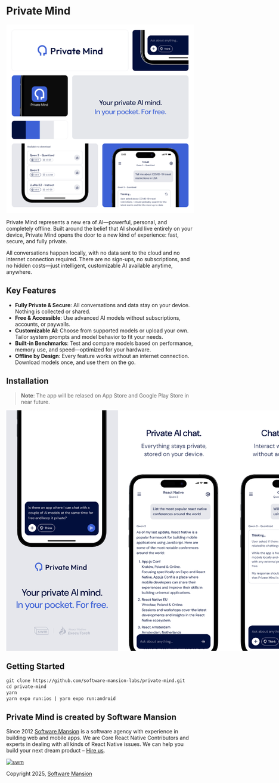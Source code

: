 # Private Mind

![promo](./promo/promo.png)

Private Mind represents a new era of AI—powerful, personal, and completely offline. Built around the belief that AI should live entirely on your device, Private Mind opens the door to a new kind of experience: fast, secure, and fully private.

All conversations happen locally, with no data sent to the cloud and no internet connection required. There are no sign-ups, no subscriptions, and no hidden costs—just intelligent, customizable AI available anytime, anywhere.

## Key Features

- **Fully Private & Secure**: All conversations and data stay on your device. Nothing is collected or shared.
- **Free & Accessible**: Use advanced AI models without subscriptions, accounts, or paywalls.
- **Customizable AI**: Choose from supported models or upload your own. Tailor system prompts and model behavior to fit your needs.
- **Built-in Benchmarks**: Test and compare models based on performance, memory use, and speed—optimized for your hardware.
- **Offline by Design**: Every feature works without an internet connection. Download models once, and use them on the go.

## Installation

> **Note**: The app will be relased on App Store and Google Play Store in near future.

<p float="left" style="display: flex; justify-content: space-between;">
  <img src="./promo/phone1.png" width="300" />
  <img src="./promo/phone2.png" width="300" />
  <img src="./promo/phone3.png" width="300" />
</p>

## Getting Started

```
git clone https://github.com/software-mansion-labs/private-mind.git
cd private-mind
yarn
yarn expo run:ios | yarn expo run:android
```

## Private Mind is created by Software Mansion

Since 2012 [Software Mansion](https://swmansion.com) is a software agency with experience in building web and mobile apps. We are Core React Native Contributors and experts in dealing with all kinds of React Native issues. We can help you build your next dream product – [Hire us](https://swmansion.com/contact/projects?utm_source=react-native-executorch&utm_medium=readme).

[![swm](https://logo.swmansion.com/logo?color=white&variant=desktop&width=150&tag=react-native-executorch-github 'Software Mansion')](https://swmansion.com)

Copyright 2025, [Software Mansion](https://swmansion.com/)

